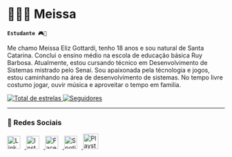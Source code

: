 #  👩🏻‍💻 Meissa 
**`Estudante 🎮🌈`**

Me chamo Meissa Eliz Gottardi, tenho 18 anos e sou natural de Santa Catarina. Conclui o ensino médio na escola  de educação básica Ruy Barbosa. Atualmente, estou cursando técnico em Desenvolvimento de Sistemas mistrado pelo Senai. Sou apaixonada pela técnologia e jogos, estou caminhando na área de desenvolvimento de sistemas. No tempo livre costumo jogar, ouvir música e aproveitar o tempo em familia. 

<p align="left">
    <a href="https://github.com/MeissaElizGottardi?tab=repositories&sort=stargazers">
        <img 
            alt="Total de estrelas" 
            title="Total de estrelas GitHub" 
            src="https://img.shields.io/github/stars/MeissaElizGottardi?style=for-the-badge&labelColor=488207&logo=star&label=%E2%98%85%20estrelas&color=55960c&logoColor=white"
        />
    </a>
    <a href="https://github.com/MeissaElizGottardi?tab=followers">
        <img 
            alt="Seguidores" 
            title="Me siga no GitHub" 
            src="https://img.shields.io/github/followers/MeissaElizGottardi?labelColor=1155ba&style=for-the-badge&logo=github&label=Seguidores&logoColor=white""
        />
    </a>
</p>

---

### 🤖 Redes Sociais   

<p align="left">
            <a href="https://www.linkedin.com/in/meissa-gottardi-b7a99733a">
            <img 
            alt="Linkedin"
            title="Linkedin"
            width="30px"
            style="padding-right: 10px;"
            src="https://upload.wikimedia.org/wikipedia/commons/8/81/LinkedIn_icon.svg"
            />
            </a>
            <a href="https://www.instagram.com/trid3ntt/s">
            <img 
            alt="Instagram"
            title="Instagram"
            width="30px"
            style="padding-right: 10px;"
            src="https://upload.wikimedia.org/wikipedia/commons/a/a5/Instagram_icon.png"
            />
            </a> 
            <a href="https://www.facebook.com/people/Meissa-Eliz/pfbid0R8kUUHrkemCKPXQaAzSB6Hf2vAaHoFdG3eqF1XpM6pNBKRNk6w6pinjHhNMAgA77l/">
            <img 
            alt="Facebook"
            title="Facebook"
            width="30px"
            style="padding-right: 10px;"
            src="https://upload.wikimedia.org/wikipedia/commons/b/b9/2023_Facebook_icon.svg"
        />
        </a>
        <a href="https://open.spotify.com/user/a0w9mxf7mx9zz8551myy6zcqe?si=dba04a6323f4408a">
            <img 
            alt="Spotify"
            title="Spotify"
            width="30px"
            style="padding-right: 10px;"
            src="https://upload.wikimedia.org/wikipedia/commons/7/75/Spotify_icon.png"
            />
            </a>
        <a href="https://profile.playstation.com/Trid3ntt_69">
            <img 
            alt="Playstation"
            title="Playstation"
            width="35px"
            style="padding-right: 10px;"
            src="https://upload.wikimedia.org/wikipedia/commons/4/4e/Playstation_logo_colour.svg"
            />
            </a>
            
 
